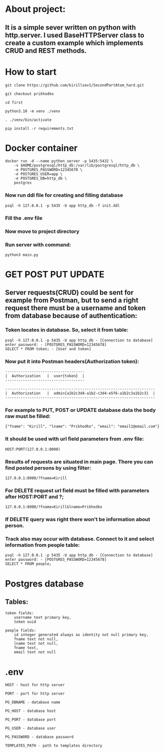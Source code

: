 # About project:
## It is a simple sever written on python with http.server. I used BaseHTTPServer class to create a custom example which implements CRUD and REST methods.

# How to start
    git clone https://github.com/kirillsev1/SecondPartAtom_hard.git

    git checkout prikhodko

    cd first

    python3.10 -m venv ./venv

    . ./venv/bin/activate

    pip install -r requirements.txt

# Docker container
    docker run -d --name python_server -p 5435:5432 \
        -v $HOME/postgresql/http_db:/var/lib/postgresql/http_db \
        -e POSTGRES_PASSWORD=12345678 \
        -e POSTGRES_USER=app \
        -e POSTGRES_DB=http_db \
        postgres
### Now run ddl file for creating and filling database
    psql -h 127.0.0.1 -p 5435 -U app http_db -f init.ddl

### Fill the .env file
### Now move to project directory
### Run server with command:
    python3 main.py

# GET POST PUT UPDATE
## Server requests(CRUD) could be sent for example from Postman, but to send a right request there must be a username and token from database because of authentication:  
### Token locates in database. So, select it from table:
    psql -h 127.0.0.1 -p 5435 -U app http_db - [Connection to database]
    enter password: - [POSTGRES_PASSWORD=12345678]
    SELECT * FROM token; - [User and token]
### Now put it into Postman headers(Authorization token):
    ------------------------------------
    |  Authorization   |  user{token}  |
    ------------------------------------
    
    --------------------------------------------------------------------
    |  Authorization   |  admin{a1b2c3d4-a1b2-c3d4-e5f6-a1b2c3a1b2c3}  |
    --------------------------------------------------------------------
### For example to PUT, POST or UPDATE database data the body raw must be filled:
    {"fname": "Kirill", "lname": "Prikhodko", "email": "email1@email.com"}
### It should be used with url field parameters from .env file:
    HOST:PORT(127.0.0.1:8000)
### Results of requests are situated in main page. There you can find posted persons by using filter:
    127.0.0.1:8000/?fname=Kirill
### For DELETE request url field must be filled with parameters after HOST:PORT and ?;
    127.0.0.1:8000/?fname=Kirill&lname=Prikhodko
### If DELETE query was right there won't be information about person.
### Track also may occur with database. Connect to it and select information from people table:
    psql -h 127.0.0.1 -p 5435 -U app http_db - [Connection to database]
    enter password: - [POSTGRES_PASSWORD=12345678]
    SELECT * FROM people;


# Postgres database
## Tables: 
    token fields:
        username text primary key, 
        token uuid

    people fields:
        id integer generated always as identity not null primary key, 
        fname text not null, 
        lname text not null, 
        fname text, 
        email text not null

# .env
    HOST - host for http server

    PORT - port for http server

    PG_DBNAME - database name

    PG_HOST - database host

    PG_PORT - database port

    PG_USER - database user

    PG_PASSWORD - database password
    
    TEMPLATES_PATH - path to templates directory 
